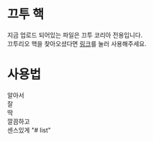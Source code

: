 # 끄투 핵
지금 업로드 되어있는 파일은 끄투 코리아 전용입니다.   
끄투리오 핵을 찾아오셨다면 [링크](https://github.com/DwarfSGJ/kkutuHack/tree/d5870daeb119eb5e8bc665bb8730804a9b15c4ec)를 눌러 사용해주세요.

# 사용법
알아서   
잘   
딱   
깔끔하고   
센스있게
"# list" 

